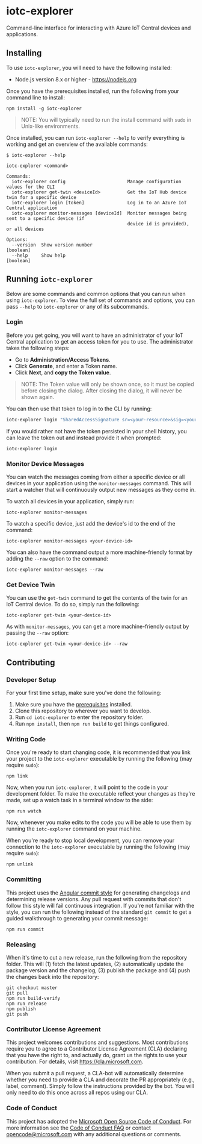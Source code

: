 # iotc-explorer

Command-line interface for interacting with Azure IoT Central devices and
applications.

## Installing

To use `iotc-explorer`, you will need to have the following installed:

 * Node.js version 8.x or higher - https://nodejs.org

Once you have the prerequisites installed, run the following from your command
line to install:

```
npm install -g iotc-explorer
```

> NOTE: You will typically need to run the install command with `sudo` in
Unix-like environments.

Once installed, you can run `iotc-explorer --help` to verify everything is
working and get an overview of the available commands:

```
$ iotc-explorer --help

iotc-explorer <command>

Commands:
  iotc-explorer config                       Manage configuration values for the CLI
  iotc-explorer get-twin <deviceId>          Get the IoT Hub device twin for a specific device
  iotc-explorer login [token]                Log in to an Azure IoT Central application
  iotc-explorer monitor-messages [deviceId]  Monitor messages being sent to a specific device (if
                                             device id is provided), or all devices

Options:
  --version  Show version number                                                           [boolean]
  --help     Show help                                                                     [boolean]
```

## Running `iotc-explorer`

Below are some commands and common options that you can run when using
`iotc-explorer`. To view the full set of commands and options, you can pass
`--help` to `iotc-explorer` or any of its subcommands.

### Login

Before you get going, you will want to have an administrator of your IoT
Central application to get an access token for you to use. The administrator
takes the following steps:
 * Go to **Administration/Access Tokens**. 
 * Click **Generate**, and enter a Token name.  
 * Click **Next**, and **copy the Token value**.

> NOTE: The Token value will only be shown once, so it must be copied before closing the dialog. After closing the dialog, it will never be shown again.

You can then use that token to log in to the CLI by running:

```sh
iotc-explorer login "SharedAccessSignature sr=<your-resource>&sig=<your-signature>&skn=<your-key-name>&se=<your-expiry>"
```

If you would rather not have the token persisted in your shell history, you can
leave the token out and instead provide it when prompted:

```
iotc-explorer login
```

### Monitor Device Messages

You can watch the messages coming from either a specific device or all devices
in your application using the `monitor-messages` command. This will start a
watcher that will continuously output new messages as they come in.

To watch all devices in your application, simply run:

```
iotc-explorer monitor-messages
```

To watch a specific device, just add the device's id to the end of the command:

```
iotc-explorer monitor-messages <your-device-id>
```

You can also have the command output a more machine-friendly format by adding
the `--raw` option to the command:

```
iotc-explorer monitor-messages --raw
```

### Get Device Twin

You can use the `get-twin` command to get the contents of the twin for an IoT
Central device. To do so, simply run the following:

```
iotc-explorer get-twin <your-device-id>
```

As with `monitor-messages`, you can get a more machine-friendly output by
passing the `--raw` option:

```
iotc-explorer get-twin <your-device-id> --raw
```

## Contributing

### Developer Setup

For your first time setup, make sure you've done the following:

 1. Make sure you have the [prerequisites](#installing) installed.
 2. Clone this repository to wherever you want to develop.
 3. Run `cd iotc-explorer` to enter the repository folder.
 4. Run `npm install`, then `npm run build` to get things configured.

### Writing Code

Once you're ready to start changing code, it is recommended that you link your
project to the `iotc-explorer` executable by running the following (may require
`sudo`):

```
npm link
```

Now, when you run `iotc-explorer`, it will point to the code in your development
folder. To make the executable reflect your changes as they're made, set up a
watch task in a terminal window to the side:

```
npm run watch
```

Now, whenever you make edits to the code you will be able to use them by running
the `iotc-explorer` command on your machine.

When you're ready to stop local development, you can remove your connection to
the `iotc-explorer` executable by running the following (may require `sudo`):

```
npm unlink
```

### Committing

This project uses the [Angular commit style][angular commit style] for
generating changelogs and determining release versions. Any pull request with
commits that don't follow this style will fail continuous integration. If you're
not familiar with the style, you can run the following instead of the standard
`git commit` to get a guided walkthrough to generating your commit message:

```
npm run commit
```

### Releasing

When it's time to cut a new release, run the following from the repository
folder. This will (1) fetch the latest updates, (2) automatically update the
package version and the changelog, (3) publish the package and (4) push the
changes back into the repository:

```
git checkout master
git pull
npm run build-verify
npm run release
npm publish
git push
```

### Contributor License Agreement

This project welcomes contributions and suggestions.  Most contributions require
you to agree to a Contributor License Agreement (CLA) declaring that you have
the right to, and actually do, grant us the rights to use your contribution. For
details, visit https://cla.microsoft.com.

When you submit a pull request, a CLA-bot will automatically determine whether
you need to provide a CLA and decorate the PR appropriately (e.g., label,
comment). Simply follow the instructions provided by the bot. You will only need
to do this once across all repos using our CLA.

### Code of Conduct

This project has adopted the [Microsoft Open Source Code of Conduct][]. For more
information see the [Code of Conduct FAQ][] or contact
[opencode@microsoft.com][] with any additional questions or comments.

[Microsoft Open Source Code of Conduct]: https://opensource.microsoft.com/codeofconduct/
[Code of Conduct FAQ]: https://opensource.microsoft.com/codeofconduct/faq/
[opencode@microsoft.com]: mailto:opencode@microsoft.com
[angular commit style]: https://github.com/angular/angular/blob/master/CONTRIBUTING.md#-commit-message-guidelines
